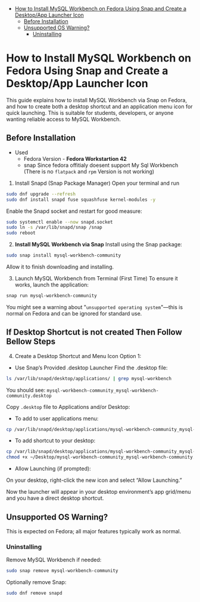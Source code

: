 

<!-- toc -->

- [How to Install MySQL Workbench on Fedora Using Snap and Create a Desktop/App Launcher Icon](#how-to-install-mysql-workbench-on-fedora-using-snap-and-create-a-desktopapp-launcher-icon)
  * [Before Installation](#before-installation)
  * [Unsupported OS Warning?](#unsupported-os-warning)
    + [Uninstalling](#uninstalling)

<!-- tocstop -->

# How to Install MySQL Workbench on Fedora Using Snap and Create a Desktop/App Launcher Icon
This guide explains how to install MySQL Workbench via Snap on Fedora,
and how to create both a desktop shortcut and an application menu icon for quick launching.
This is suitable for students, developers, or anyone wanting reliable access to MySQL Workbench.

## Before Installation
- Used 
	- Fedora Version - **Fedora Workstartion 42**
	- snap
Since fedora offitialy doesent support My Sql Workbench (There is no `flatpack` and `rpm` Version is not working)

1. Install Snapd (Snap Package Manager)
Open your terminal and run
```bash
sudo dnf upgrade --refresh
sudo dnf install snapd fuse squashfuse kernel-modules -y

```
Enable the Snapd socket and restart for good measure:

```bash
sudo systemctl enable --now snapd.socket
sudo ln -s /var/lib/snapd/snap /snap
sudo reboot

```

2. **Install MySQL Workbench via Snap**
Install using the Snap package:

```bash
sudo snap install mysql-workbench-community
```
Allow it to finish downloading and installing.

3. Launch MySQL Workbench from Terminal (First Time)
To ensure it works, launch the application:

```bash
snap run mysql-workbench-community
```
You might see a warning about "`unsupported operating system`"—this is normal on Fedora and can be ignored for standard use.

## If Desktop Shortcut is not created Then Follow Bellow Steps

4. Create a Desktop Shortcut and Menu Icon
Option 1: 
- Use Snap’s Provided .desktop Launcher
Find the .desktop file:

```bash
ls /var/lib/snapd/desktop/applications/ | grep mysql-workbench
```
You should see:
`mysql-workbench-community_mysql-workbench-community.desktop`

Copy `.desktop` file to Applications and/or Desktop:

- To add to user applications menu:

```bash
cp /var/lib/snapd/desktop/applications/mysql-workbench-community_mysql-workbench-community.desktop ~/.local/share/applications/
```
- To add shortcut to your desktop:

```bash
cp /var/lib/snapd/desktop/applications/mysql-workbench-community_mysql-workbench-community.desktop ~/Desktop/
chmod +x ~/Desktop/mysql-workbench-community_mysql-workbench-community.desktop
```
- Allow Launching (if prompted):

On your desktop, right-click the new icon and select “Allow Launching.”

Now the launcher will appear in your desktop environment’s app grid/menu and you have a direct desktop shortcut.

## Unsupported OS Warning?
This is expected on Fedora; all major features typically work as normal.

### Uninstalling
Remove MySQL Workbench if needed:

```bash
sudo snap remove mysql-workbench-community
```
Optionally remove Snap:

```bash
sudo dnf remove snapd
```


